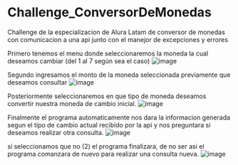 # Challenge_ConversorDeMonedas
<p>Challenge de la especializacion de Alura Latam de conversor de monedas con comunicacion a una api junto con el manejor de excepciones y errores<p>

Primero tenemos el menu donde seleccionaremos la moneda la cual deseamos cambiar (del 1 al 7 según sea el caso)
![image](https://github.com/MarcoCorrea1/Challenge_ConversorDeMonedas/assets/112414118/8c9609bd-8da3-4cc7-9b87-901535a009a3)

Segundo ingresamos el monto de la moneda seleccionada previamente que deseamos consultar
![image](https://github.com/MarcoCorrea1/Challenge_ConversorDeMonedas/assets/112414118/b427ec5e-edae-4b4e-baf2-61fb5b132b22)

Posteriormente seleccionaremos en que tipo de moneda deseamos convertir nuestra moneda de cambio inicial.
![image](https://github.com/MarcoCorrea1/Challenge_ConversorDeMonedas/assets/112414118/f77189e1-780b-4c11-8c02-49a286c1bfe7)

Finalmente el programa automaticamente nos dara la informacion generada segun el tipo de cambio actual recibido por la api 
y nos preguntara si deseamos realizar otra consulta.
![image](https://github.com/MarcoCorrea1/Challenge_ConversorDeMonedas/assets/112414118/813ef240-b669-43f4-a154-0c4fdc4a7eb6)

si seleccionamos que no (2) el programa finalizara, de no ser asi el programa comanzara de nuevo para realizar una consulta nueva.
![image](https://github.com/MarcoCorrea1/Challenge_ConversorDeMonedas/assets/112414118/b4e1fcd2-f249-4011-aebf-ac6b6b98ee27)







